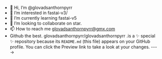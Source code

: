 - 👋 Hi, I’m @glovadsanthornpyrr
- 👀 I’m interested in fastai-v3/
- 🌱 I’m currently learning fastai-v5
- 💞️ I’m looking to collaborate on star.
- 📫 How to reach me glovadsanthornpyrr@gmx.com
- Github the best.
glovadsanthornpyrr/glovadsanthornpyrr .is a ✨ special ✨ repository because its `README.md` (this file) appears on your GitHub profile.
You can click the Preview link to take a look at your changes.
---->

